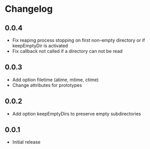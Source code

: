 # Changelog

## 0.0.4
- Fix reaping process stopping on first non-empty directory or if keepEmptyDir is activated
- Fix callback not called if a directory can not be read

## 0.0.3
- Add option filetime (atime, mtime, ctime)
- Change attributes for prototypes

## 0.0.2
- Add option keepEmptyDirs to preserve empty subdirectories

## 0.0.1
- Initial release
